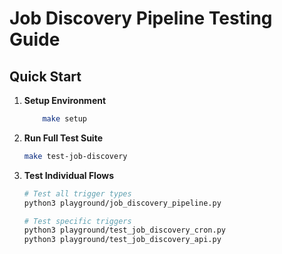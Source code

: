 # Job Discovery Pipeline Testing Guide

## Quick Start

1. **Setup Environment**
   ```bash
       make setup
   ```

2. **Run Full Test Suite**
    ```bash
    make test-job-discovery
    ```

3. **Test Individual Flows**
    ```bash
    # Test all trigger types
    python3 playground/job_discovery_pipeline.py
    
    # Test specific triggers
    python3 playground/test_job_discovery_cron.py
    python3 playground/test_job_discovery_api.py
    ```